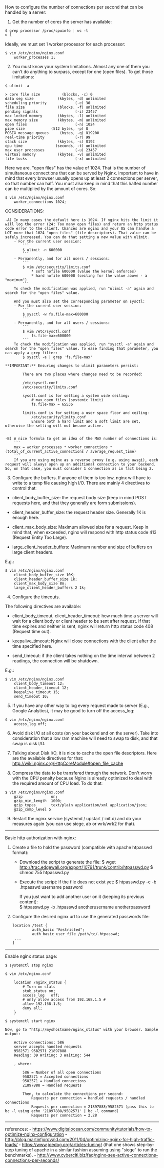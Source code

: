 How to configure the number of connections per second that can be handled by a server:

1) Get the number of cores the server has available:

```
$ grep processor /proc/cpuinfo | wc -l
> 1
```

Ideally, we must set 1 worker processor for each processor:

```
$ vim /etc/nginx/nginx.conf
    worker_processes 1;
```

2) You must know your system limitations. Almost any one of them you can't do anything to surpass, except for one (open files). To get those limitations:

```
$ ulimit -a

> core file size          (blocks, -c) 0
data seg size           (kbytes, -d) unlimited
scheduling priority             (-e) 30
file size               (blocks, -f) unlimited
pending signals                 (-i) 23457
max locked memory       (kbytes, -l) unlimited
max memory size         (kbytes, -m) unlimited
open files                      (-n) 1024
pipe size            (512 bytes, -p) 8
POSIX message queues     (bytes, -q) 819200
real-time priority              (-r) 99
stack size              (kbytes, -s) 8192
cpu time               (seconds, -t) unlimited
max user processes              (-u) 23457
virtual memory          (kbytes, -v) unlimited
file locks                      (-x) unlimited
```

Here we are. "open files" has the value of 1024. That is the number of simultaneous connections that can be served by Nginx. Important to have in mind that every browser usually opens up at least 2 connections per server, so that number can half. You must also keep in mind that this halfed number can be multiplied by the amount of cores. So:

```
$ vim /etc/nginx/nginx.conf
    worker_connections 1024;
```

CONSIDERATIONS:

    -A) In many cases the default here is 1024. If nginx hits the limit it will log the error (24: Too many open files) and return an http status code error to the client. Chances are nginx and your OS can handle a LOT more that 1024 "open files" (file descriptors). That value can be safely increased. You can do that setting a new value with ulimit.
        - For the current user session:
            ```
            $ ulimit -n 600000
            ```
        - Permanently, and for all users / sessions:
            ```
            $ vim /etc/security/limits.conf
                * soft nofile 600000 (value the kernel enforces)
                * hard nofile 600000 (ceiling for the value above - a "maximum")
            ```
        To check the modification was applied, run "ulimit -a" again and search for the "open files" value.

        And you must also set the corresponding parameter on sysctl:
        - For the current user session:
            ```
            $ sysctl -w fs.file-max=600000
            ```
        - Permanently, and for all users / sessions:
            ```
            $ vim /etc/sysctl.conf
                fs.file-max=600000
            ```
        To check the modification was applied, run "sysctl -a" again and search for the "open files" value. To ease finding that parameter, you can apply a grep filter:
            $ sysctl -a | grep 'fs.file-max'

    **IMPORTANT:** Ensuring changes to ulimit parameters persist:

            There are two places where changes need to be recorded:

            /etc/sysctl.conf
            /etc/security/limits.conf

            sysctl.conf is for setting a system wide ceiling:
                # max open files (systemic limit)
                fs.file-max = 65536

            limits.conf is for setting a user space floor and ceiling:
                /etc/security/limits.conf
                Ensure both a hard limit and a soft limit are set, otherwise the setting will not become active.


    -B) A nice formula to get an idea of the MAX number of connections is:
        ```
        max = worker_processes * worker_connections * (total_of_current_active_connections / average_request_time)
        ```
        If you are using nginx as a reverse proxy (e.g. using uwsgi), each request will always open up an additional connection to your backend. So, on that case, you must consider 1 connection as in fact being 2.


3) Configure the buffers. If anyone of them is too low, nginx will have to write to a temp file causing high I/O. There are mainly 4 directives to control that:

- client_body_buffer_size: the request body size (keep in mind POST requests here, and that they generally are form submissions).

- client_header_buffer_size: the request header size. Generally 1K is enough here.

- client_max_body_size: Maximum allowed size for a request. Keep in mind that, when exceeded, nginx will respond with http status code 413 (Request Entity Too Large).

- large_client_header_buffers: Maximum number and size of buffers on large client headers.

E.g.:

```
$ vim /etc/nginx/nginx.conf
    client_body_buffer_size 10K;
    client_header_buffer_size 1k;
    client_max_body_size 8m;
    large_client_header_buffers 2 1k;
```

4) Configure the timeouts.

The following directives are available:

- client_body_timeout, client_header_timeout: how much time a server will wait for a client body or client header to be sent after request. If that time expires and neither is sent, nginx will return http status code 408 (Request time out).

- keepalive_timeout: Nginx will close connections with the client after the time specified here.

- send_timeout: if the client takes nothing on the time interval between 2 readings, the connection will be shutdown.

E.g.:

```
$ vim /etc/nginx/nginx.conf
    client_body_timeout 12;
    client_header_timeout 12;
    keepalive_timeout 15;
    send_timeout 10;
```

5) If you have any other way to log every request made to server (E.g., Google Analytics), it may be good to turn off the access_log:

```
$ vim /etc/nginx/nginx.conf
    access_log off;
```

6) Avoid disk I/O at all costs (on your backend and on the server). Take into consideration that a low ram machine will need to swap to disk, and that swap is disk I/O.

7) Talking about Disk I/O, it is nice to cache the open file descriptors. Here are the available directives for that: http://wiki.nginx.org/HttpCoreModule#open_file_cache

8) Compress the data to be transfered through the network. Don't worry with the CPU penalty because Nginx is already optimized to deal with the required amount of CPU load. To do that:

```
$ vim /etc/nginx/nginx.conf
    gzip             on;
    gzip_min_length  1000;
    gzip_types       text/plain application/xml application/json;
    gzip_comp_level 5
```

9) Restart the nginx service (systemd / upstart / init.d) and do your measures again (you can use siege, ab or wrk/wrk2 for that).






---

Basic http authorization with nginx:

1) Create a file to hold the password (compatible with apache htpasswd format):

	- Download the script to generate the file:
		$ wget http://trac.edgewall.org/export/10791/trunk/contrib/htpasswd.py
		$ chmod 755 htpasswd.py
	- Execute the script: 
		If the file does not exist yet:
		$ htpasswd.py -c -b .htpasswd username password

		If you just want to add another user on it (keeping its previous content):	
		$ htpasswd.py -b .htpasswd anotherusername anotherpassword

2) Configure the desired nginx url to use the generated passwords file:

       location /test {
                auth_basic "Restricted";
                auth_basic_user_file /path/to/.htpasswd;
		...
       }

---

Enable nginx status page:

	$ systemctl stop nginx

	$ vim /etc/nginx.conf

		location /nginx_status {
			# Turn on stats
			stub_status on;
			access_log   off;
			# only allow access from 192.168.1.5 #
			allow 192.168.1.5;
			deny all;
		}

	$ systemctl start nginx 

	Now, go to "http://myshostname/nginx_status" with your browser. Sample output:

		Active connections: 586
		server accepts handled requests
		9582571 9582571 21897888
		Reading: 39 Writing: 3 Waiting: 544

		, where:
		
			586 = Number of all open connections
			9582571 = Accepted connections
			9582571 = Handled connections
			21897888 = Handled requests

			Then, to calculate the connections per second:
				Requests per connection = handled requests / handled connections
				Requests per connection = 21897888/9582571 (pass this to bc -l using echo '21897888/9582571' | bc -l command)
				Requests per connection = 2.28
		

---
references:
    - https://www.digitalocean.com/community/tutorials/how-to-optimize-nginx-configuration
    - http://blog.martinfjordvald.com/2011/04/optimizing-nginx-for-high-traffic-loads/
    - https://www.joedog.org/articles-tuning/ (that one shows step-by-step tuning of apache in a similar fashion assuming using "siege" to run the benchmarks).
    - http://www.cyberciti.biz/faq/nginx-see-active-connections-connections-per-seconds/
